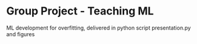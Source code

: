 # Group Project - Teaching ML

ML development for overfitting, delivered in python script presentation.py and figures
